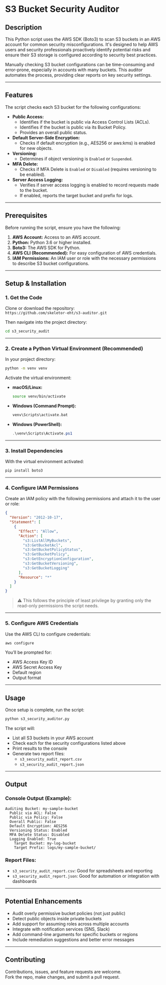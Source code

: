 # S3 Bucket Security Auditor

## Description

This Python script uses the AWS SDK (Boto3) to scan S3 buckets in an AWS account for common security misconfigurations. It's designed to help AWS users and security professionals proactively identify potential risks and ensure their S3 storage is configured according to security best practices.

Manually checking S3 bucket configurations can be time-consuming and error-prone, especially in accounts with many buckets. This auditor automates the process, providing clear reports on key security settings.

---

## Features

The script checks each S3 bucket for the following configurations:

- **Public Access:**
  - Identifies if the bucket is public via Access Control Lists (ACLs).
  - Identifies if the bucket is public via its Bucket Policy.
  - Provides an overall public status.
- **Default Server-Side Encryption:**
  - Checks if default encryption (e.g., AES256 or aws:kms) is enabled for new objects.
- **Versioning:**
  - Determines if object versioning is `Enabled` or `Suspended`.
- **MFA Delete:**
  - Checks if MFA Delete is `Enabled` or `Disabled` (requires versioning to be enabled).
- **Server Access Logging:**
  - Verifies if server access logging is enabled to record requests made to the bucket.
  - If enabled, reports the target bucket and prefix for logs.

---

## Prerequisites

Before running the script, ensure you have the following:

1. **AWS Account:** Access to an AWS account.
2. **Python:** Python 3.6 or higher installed.
3. **Boto3:** The AWS SDK for Python.
4. **AWS CLI (Recommended):** For easy configuration of AWS credentials.
5. **IAM Permissions:** An IAM user or role with the necessary permissions to describe S3 bucket configurations.

---

## Setup & Installation

### 1. Get the Code

Clone or download the repository:  
`https://github.com/skeletor-eht/s3-auditor.git`

Then navigate into the project directory:

```bash
cd s3_security_audit
```

---

### 2. Create a Python Virtual Environment (Recommended)

In your project directory:

```bash
python -m venv venv
```

Activate the virtual environment:

- **macOS/Linux:**
  ```bash
  source venv/bin/activate
  ```

- **Windows (Command Prompt):**
  ```cmd
  venv\Scripts\activate.bat
  ```

- **Windows (PowerShell):**
  ```powershell
  .\venv\Scripts\Activate.ps1
  ```

---

### 3. Install Dependencies

With the virtual environment activated:

```bash
pip install boto3
```

---

### 4. Configure IAM Permissions

Create an IAM policy with the following permissions and attach it to the user or role:

```json
{
  "Version": "2012-10-17",
  "Statement": [
    {
      "Effect": "Allow",
      "Action": [
        "s3:ListAllMyBuckets",
        "s3:GetBucketAcl",
        "s3:GetBucketPolicyStatus",
        "s3:GetBucketPolicy",
        "s3:GetEncryptionConfiguration",
        "s3:GetBucketVersioning",
        "s3:GetBucketLogging"
      ],
      "Resource": "*"
    }
  ]
}
```

> ⚠️ This follows the principle of least privilege by granting only the read-only permissions the script needs.

---

### 5. Configure AWS Credentials

Use the AWS CLI to configure credentials:

```bash
aws configure
```

You’ll be prompted for:
- AWS Access Key ID
- AWS Secret Access Key
- Default region
- Output format

---

## Usage

Once setup is complete, run the script:

```bash
python s3_security_auditor.py
```

The script will:

- List all S3 buckets in your AWS account
- Check each for the security configurations listed above
- Print results to the console
- Generate two report files:
  - `s3_security_audit_report.csv`
  - `s3_security_audit_report.json`

---

## Output

### Console Output (Example):

```
Auditing Bucket: my-sample-bucket
  Public via ACL: False
  Public via Policy: False
  Overall Public: False
  Default Encryption: AES256
  Versioning Status: Enabled
  MFA Delete Status: Disabled
  Logging Enabled: True
    Target Bucket: my-log-bucket
    Target Prefix: logs/my-sample-bucket/
```

### Report Files:

- `s3_security_audit_report.csv`: Good for spreadsheets and reporting
- `s3_security_audit_report.json`: Good for automation or integration with dashboards

---

## Potential Enhancements

- Audit overly permissive bucket policies (not just public)
- Detect public objects inside private buckets
- Add support for assuming roles across multiple accounts
- Integrate with notification services (SNS, Slack)
- Add command-line arguments for specific buckets or regions
- Include remediation suggestions and better error messages

---

## Contributing

Contributions, issues, and feature requests are welcome.  
Fork the repo, make changes, and submit a pull request.

